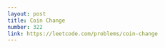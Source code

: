 ```yaml
---
layout: post
title: Coin Change
number: 322
link: https://leetcode.com/problems/coin-change
---
```

